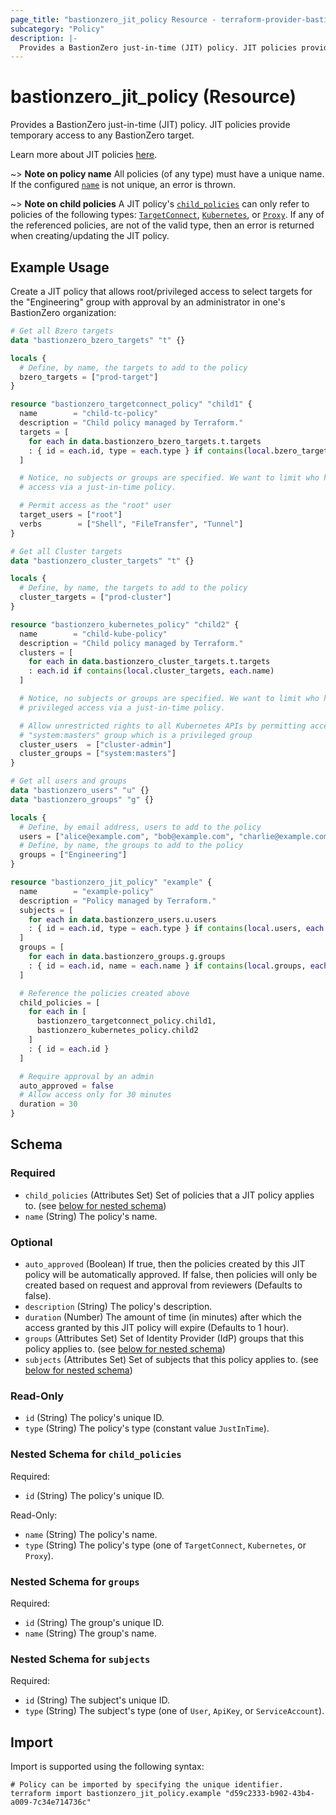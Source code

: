 ```yaml
---
page_title: "bastionzero_jit_policy Resource - terraform-provider-bastionzero"
subcategory: "Policy"
description: |-
  Provides a BastionZero just-in-time (JIT) policy. JIT policies provide temporary access to any BastionZero target.
---
```


# bastionzero_jit_policy (Resource)

Provides a BastionZero just-in-time (JIT) policy. JIT policies provide temporary access to any BastionZero target.

Learn more about JIT policies [here](https://docs.bastionzero.com/docs/admin-guide/authorization#just-in-time).

~> **Note on policy name** All policies (of any type) must have a unique name.
If the configured [`name`](#name) is not unique, an error is thrown.

~> **Note on child policies** A JIT policy's [`child_policies`](#child_policies)
can only refer to policies of the following types:
[`TargetConnect`](targetconnect_policy), [`Kubernetes`](kubernetes_policy), or
[`Proxy`](proxy_policy). If any of the referenced policies, are not of the valid
type, then an error is returned when creating/updating the JIT policy.

## Example Usage

Create a JIT policy that allows root/privileged access to select targets for the
"Engineering" group with approval by an administrator in one's BastionZero
organization:

```terraform
# Get all Bzero targets 
data "bastionzero_bzero_targets" "t" {}

locals {
  # Define, by name, the targets to add to the policy
  bzero_targets = ["prod-target"]
}

resource "bastionzero_targetconnect_policy" "child1" {
  name        = "child-tc-policy"
  description = "Child policy managed by Terraform."
  targets = [
    for each in data.bastionzero_bzero_targets.t.targets
    : { id = each.id, type = each.type } if contains(local.bzero_targets, each.name)
  ]

  # Notice, no subjects or groups are specified. We want to limit who has root
  # access via a just-in-time policy.

  # Permit access as the "root" user
  target_users = ["root"]
  verbs        = ["Shell", "FileTransfer", "Tunnel"]
}

# Get all Cluster targets
data "bastionzero_cluster_targets" "t" {}

locals {
  # Define, by name, the targets to add to the policy
  cluster_targets = ["prod-cluster"]
}

resource "bastionzero_kubernetes_policy" "child2" {
  name        = "child-kube-policy"
  description = "Child policy managed by Terraform."
  clusters = [
    for each in data.bastionzero_cluster_targets.t.targets
    : each.id if contains(local.cluster_targets, each.name)
  ]

  # Notice, no subjects or groups are specified. We want to limit who has
  # privileged access via a just-in-time policy.

  # Allow unrestricted rights to all Kubernetes APIs by permitting access to the
  # "system:masters" group which is a privileged group
  cluster_users  = ["cluster-admin"]
  cluster_groups = ["system:masters"]
}

# Get all users and groups
data "bastionzero_users" "u" {}
data "bastionzero_groups" "g" {}

locals {
  # Define, by email address, users to add to the policy
  users = ["alice@example.com", "bob@example.com", "charlie@example.com"]
  # Define, by name, the groups to add to the policy
  groups = ["Engineering"]
}

resource "bastionzero_jit_policy" "example" {
  name        = "example-policy"
  description = "Policy managed by Terraform."
  subjects = [
    for each in data.bastionzero_users.u.users
    : { id = each.id, type = each.type } if contains(local.users, each.email)
  ]
  groups = [
    for each in data.bastionzero_groups.g.groups
    : { id = each.id, name = each.name } if contains(local.groups, each.name)
  ]

  # Reference the policies created above
  child_policies = [
    for each in [
      bastionzero_targetconnect_policy.child1,
      bastionzero_kubernetes_policy.child2
    ]
    : { id = each.id }
  ]

  # Require approval by an admin
  auto_approved = false
  # Allow access only for 30 minutes
  duration = 30
}
```

<!-- schema generated by tfplugindocs -->
## Schema

### Required

- `child_policies` (Attributes Set) Set of policies that a JIT policy applies to. (see [below for nested schema](#nestedatt--child_policies))
- `name` (String) The policy's name.

### Optional

- `auto_approved` (Boolean) If true, then the policies created by this JIT policy will be automatically approved. If false, then policies will only be created based on request and approval from reviewers (Defaults to false).
- `description` (String) The policy's description.
- `duration` (Number) The amount of time (in minutes) after which the access granted by this JIT policy will expire (Defaults to 1 hour).
- `groups` (Attributes Set) Set of Identity Provider (IdP) groups that this policy applies to. (see [below for nested schema](#nestedatt--groups))
- `subjects` (Attributes Set) Set of subjects that this policy applies to. (see [below for nested schema](#nestedatt--subjects))

### Read-Only

- `id` (String) The policy's unique ID.
- `type` (String) The policy's type (constant value `JustInTime`).

<a id="nestedatt--child_policies"></a>
### Nested Schema for `child_policies`

Required:

- `id` (String) The policy's unique ID.

Read-Only:

- `name` (String) The policy's name.
- `type` (String) The policy's type (one of `TargetConnect`, `Kubernetes`, or `Proxy`).


<a id="nestedatt--groups"></a>
### Nested Schema for `groups`

Required:

- `id` (String) The group's unique ID.
- `name` (String) The group's name.


<a id="nestedatt--subjects"></a>
### Nested Schema for `subjects`

Required:

- `id` (String) The subject's unique ID.
- `type` (String) The subject's type (one of `User`, `ApiKey`, or `ServiceAccount`).

## Import

Import is supported using the following syntax:

```shell
# Policy can be imported by specifying the unique identifier.
terraform import bastionzero_jit_policy.example "d59c2333-b902-43b4-a009-7c34e714736c"
```